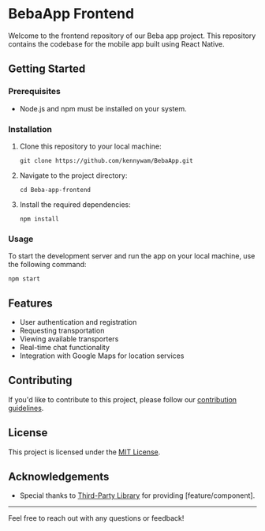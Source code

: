 # BebaApp Frontend

Welcome to the frontend repository of our Beba app project. This repository contains the codebase for the mobile app built using React Native.

## Getting Started

### Prerequisites

- Node.js and npm must be installed on your system.

### Installation

1. Clone this repository to your local machine:
   ```
   git clone https://github.com/kennywam/BebaApp.git
   ```

2. Navigate to the project directory:
   ```
   cd Beba-app-frontend
   ```

3. Install the required dependencies:
   ```
   npm install
   ```

### Usage

To start the development server and run the app on your local machine, use the following command:

```
npm start
```

## Features

- User authentication and registration
- Requesting transportation
- Viewing available transporters
- Real-time chat functionality
- Integration with Google Maps for location services

## Contributing

If you'd like to contribute to this project, please follow our [contribution guidelines](CONTRIBUTING.md).

## License

This project is licensed under the [MIT License](LICENSE.md).

## Acknowledgements

- Special thanks to [Third-Party Library](https://github.com/third-party/library) for providing [feature/component].

---

Feel free to reach out with any questions or feedback!


